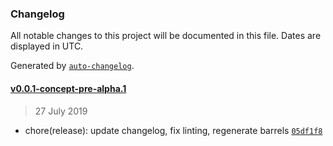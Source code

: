 ### Changelog

All notable changes to this project will be documented in this file. Dates are displayed in UTC.

Generated by [`auto-changelog`](https://github.com/CookPete/auto-changelog).

#### [v0.0.1-concept-pre-alpha.1](https://github.com/nosachamos/ters/compare/v0.0.1-concept-pre-alpha.1...v0.0.1-concept-pre-alpha.1)

> 27 July 2019

- chore(release): update changelog, fix linting, regenerate barrels [`05df1f8`](https://github.com/nosachamos/ters/commit/05df1f8f198515bf95a0a18c6d12991a1ac23b25)
